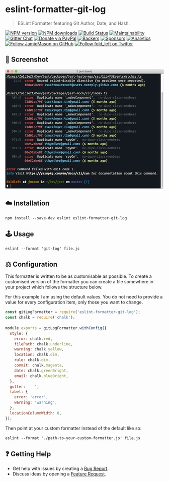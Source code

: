 # eslint-formatter-git-log

> ESLint Formatter featuring Git Author, Date, and Hash.

[![NPM version](http://img.shields.io/npm/v/eslint-formatter-git-log.svg?style=flat-square)](https://www.npmjs.com/package/eslint-formatter-git-log)
[![NPM downloads](http://img.shields.io/npm/dm/eslint-formatter-git-log.svg?style=flat-square)](https://www.npmjs.com/package/eslint-formatter-git-log)
[![Build Status](http://img.shields.io/travis/JamieMason/eslint-formatter-git-log/master.svg?style=flat-square)](https://travis-ci.org/JamieMason/eslint-formatter-git-log)
[![Maintainability](https://api.codeclimate.com/v1/badges/12697dca45d1de3f1bfc/maintainability)](https://codeclimate.com/github/JamieMason/eslint-formatter-git-log/maintainability)
[![Gitter Chat](https://badges.gitter.im/Join%20Chat.svg)](https://gitter.im/JamieMason/eslint-formatter-git-log)
[![Donate via PayPal](https://img.shields.io/badge/donate-paypal-blue.svg)](https://www.paypal.me/foldleft)
[![Backers](https://opencollective.com/fold_left/backers/badge.svg)](https://opencollective.com/fold_left#backer)
[![Sponsors](https://opencollective.com/fold_left/sponsors/badge.svg)](https://opencollective.com/fold_left#sponsors)
[![Analytics](https://ga-beacon.appspot.com/UA-45466560-5/eslint-formatter-git-log?flat&useReferer)](https://github.com/igrigorik/ga-beacon)
[![Follow JamieMason on GitHub](https://img.shields.io/github/followers/JamieMason.svg?style=social&label=Follow)](https://github.com/JamieMason)
[![Follow fold_left on Twitter](https://img.shields.io/twitter/follow/fold_left.svg?style=social&label=Follow)](https://twitter.com/fold_left)

## 🎨 Screenshot

![screenshot](static/screenshot.png)

## ☁️ Installation

```
npm install --save-dev eslint eslint-formatter-git-log
```

## 🕹 Usage

```
eslint --format 'git-log' file.js
```

## ⚖️ Configuration

This formatter is written to be as customisable as possible. To create a
customised version of the formatter you can create a file somewhere in your
project which follows the structure below.

For this example I am using the default values. You do not need to provide a
value for every configuration item, only those you want to change.

```js
const gitLogFormatter = require('eslint-formatter-git-log');
const chalk = require('chalk');

module.exports = gitLogFormatter.withConfig({
  style: {
    error: chalk.red,
    filePath: chalk.underline,
    warning: chalk.yellow,
    location: chalk.dim,
    rule: chalk.dim,
    commit: chalk.magenta,
    date: chalk.greenBright,
    email: chalk.blueBright,
  },
  gutter: '  ',
  label: {
    error: 'error',
    warning: 'warning',
  },
  locationColumnWidth: 8,
});
```

Then point at your custom formatter instead of the default like so:

```
eslint --format './path-to-your-custom-formatter.js' file.js
```

## ❓ Getting Help

- Get help with issues by creating a
  [Bug Report](https://github.com/JamieMason/eslint-formatter-git-log/issues/new?template=bug_report.md).
- Discuss ideas by opening a
  [Feature Request](https://github.com/JamieMason/eslint-formatter-git-log/issues/new?template=feature_request.md).
